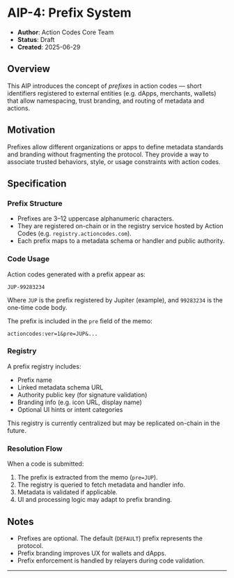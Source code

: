# AIP-4: Prefix System

- **Author**: Action Codes Core Team  
- **Status**: Draft  
- **Created**: 2025-06-29

## Overview

This AIP introduces the concept of *prefixes* in action codes — short identifiers registered to external entities (e.g. dApps, merchants, wallets) that allow namespacing, trust branding, and routing of metadata and actions.

## Motivation

Prefixes allow different organizations or apps to define metadata standards and branding without fragmenting the protocol. They provide a way to associate trusted behaviors, style, or usage constraints with action codes.

## Specification

### Prefix Structure

- Prefixes are 3–12 uppercase alphanumeric characters.
- They are registered on-chain or in the registry service hosted by Action Codes (e.g. `registry.actioncodes.com`).
- Each prefix maps to a metadata schema or handler and public authority.

### Code Usage

Action codes generated with a prefix appear as:

```
JUP-99283234  
```

Where `JUP` is the prefix registered by Jupiter (example), and `99283234` is the one-time code body.

The prefix is included in the `pre` field of the memo:

```
actioncodes:ver=1&pre=JUP&...
```

### Registry

A prefix registry includes:

- Prefix name
- Linked metadata schema URL
- Authority public key (for signature validation)
- Branding info (e.g. icon URL, display name)
- Optional UI hints or intent categories

This registry is currently centralized but may be replicated on-chain in the future.

### Resolution Flow

When a code is submitted:
1. The prefix is extracted from the memo (`pre=JUP`).
2. The registry is queried to fetch metadata and handler info.
3. Metadata is validated if applicable.
4. UI and processing logic may adapt to prefix branding.

## Notes

- Prefixes are optional. The default (`DEFAULT`) prefix represents the protocol.
- Prefix branding improves UX for wallets and dApps.
- Prefix enforcement is handled by relayers during code validation.

---

